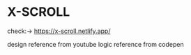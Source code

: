 # X-SCROLL
check:->
https://x-scroll.netlify.app/

design reference from youtube
logic reference from codepen
